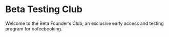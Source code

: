 # Beta Testing Club
Welcome to the Beta Founder’s Club, an exclusive early access and testing program for nofeebooking.
